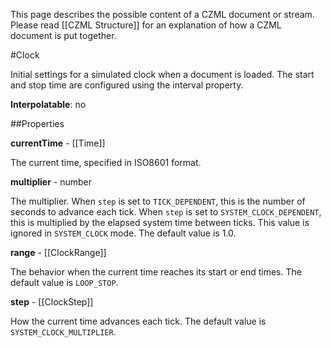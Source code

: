 This page describes the possible content of a CZML document or stream.  Please read [[CZML Structure]] for an explanation of how a CZML document is put together.

#Clock

Initial settings for a simulated clock when a document is loaded.  The start and stop time are configured using the interval property.

**Interpolatable**: no

##Properties

**currentTime** - [[Time]]

The current time, specified in ISO8601 format.


**multiplier** - number

The multiplier.  When `step` is set to `TICK_DEPENDENT`, this is the number of seconds to advance each tick.  When `step` is set to `SYSTEM_CLOCK_DEPENDENT`, this is multiplied by the elapsed system time between ticks.  This value is ignored in `SYSTEM_CLOCK` mode.  The default value is 1.0.


**range** - [[ClockRange]]

The behavior when the current time reaches its start or end times.  The default value is `LOOP_STOP`.


**step** - [[ClockStep]]

How the current time advances each tick.  The default value is `SYSTEM_CLOCK_MULTIPLIER`.


